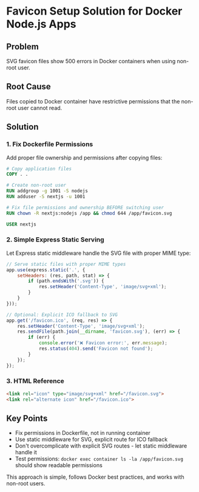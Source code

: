 # Favicon Setup Solution for Docker Node.js Apps

## Problem
SVG favicon files show 500 errors in Docker containers when using non-root user.

## Root Cause
Files copied to Docker container have restrictive permissions that the non-root user cannot read.

## Solution

### 1. Fix Dockerfile Permissions
Add proper file ownership and permissions after copying files:

```dockerfile
# Copy application files
COPY . .

# Create non-root user
RUN addgroup -g 1001 -S nodejs
RUN adduser -S nextjs -u 1001

# Fix file permissions and ownership BEFORE switching user
RUN chown -R nextjs:nodejs /app && chmod 644 /app/favicon.svg

USER nextjs
```

### 2. Simple Express Static Serving
Let Express static middleware handle the SVG file with proper MIME type:

```javascript
// Serve static files with proper MIME types
app.use(express.static('.', {
    setHeaders: (res, path, stat) => {
        if (path.endsWith('.svg')) {
            res.setHeader('Content-Type', 'image/svg+xml');
        }
    }
}));

// Optional: Explicit ICO fallback to SVG
app.get('/favicon.ico', (req, res) => {
    res.setHeader('Content-Type', 'image/svg+xml');
    res.sendFile(path.join(__dirname, 'favicon.svg'), (err) => {
        if (err) {
            console.error('❌ Favicon error:', err.message);
            res.status(404).send('Favicon not found');
        }
    });
});
```

### 3. HTML Reference
```html
<link rel="icon" type="image/svg+xml" href="/favicon.svg">
<link rel="alternate icon" href="/favicon.ico">
```

## Key Points
- Fix permissions in Dockerfile, not in running container
- Use static middleware for SVG, explicit route for ICO fallback
- Don't overcomplicate with explicit SVG routes - let static middleware handle it
- Test permissions: `docker exec container ls -la /app/favicon.svg` should show readable permissions

This approach is simple, follows Docker best practices, and works with non-root users.